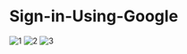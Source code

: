 # Sign-in-Using-Google

![1](https://user-images.githubusercontent.com/91014874/189542036-eb8e50b5-9537-4019-a1ec-cb57bbbc22bd.jpeg)
![2](https://user-images.githubusercontent.com/91014874/189542041-2a8b2174-64fb-4539-9d4c-df19a46c47ad.jpeg)
![3](https://user-images.githubusercontent.com/91014874/189542043-dd0e3df1-d7fd-4a38-8c68-c1f0d5e5d39d.jpeg)
